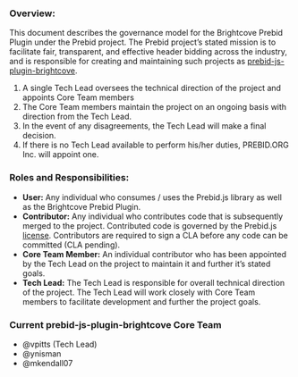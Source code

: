 ### Overview:

This document describes the governance model for the Brightcove Prebid Plugin under the Prebid project. The Prebid project’s stated mission is to facilitate fair, transparent, and effective header bidding across the industry, and is responsible for creating and maintaining such projects as [prebid-js-plugin-brightcove](https://github.com/aclrys/prebid-js-plugin-brightcove.git).

1.	A single Tech Lead oversees the technical direction of the project and appoints Core Team members
2.	The Core Team members maintain the project on an ongoing basis with direction from the Tech Lead.
3.	In the event of any disagreements, the Tech Lead will make a final decision.
4.	If there is no Tech Lead available to perform his/her duties, PREBID.ORG Inc. will appoint one.

### Roles and Responsibilities:
- **User:** Any individual who consumes / uses the Prebid.js library as well as the Brightcove Prebid Plugin.
- **Contributor:** Any individual who contributes code that is subsequently merged to the project. Contributed code is governed by the Prebid.js [license](https://github.com/aclrys/Prebid.js/blob/master/LICENSE). Contributors are required to sign a CLA before any code can be committed (CLA pending).
- **Core Team Member:** An individual contributor who has been appointed by the Tech Lead on the project to maintain it and further it’s stated goals.
- **Tech Lead:** The Tech Lead is responsible for overall technical direction of the project. The Tech Lead will work closely with Core Team members to facilitate development and further the project goals.

### Current prebid-js-plugin-brightcove Core Team
- @vpitts (Tech Lead)
- @ynisman
- @mkendall07

